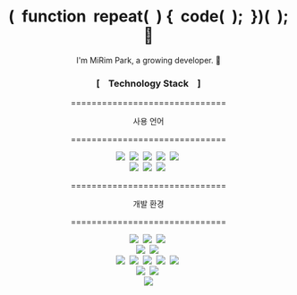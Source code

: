 <h1 align="center"> (&nbsp&nbspfunction&nbsp&nbsprepeat(&nbsp&nbsp)&nbsp{&nbsp&nbspcode(&nbsp&nbsp);&nbsp&nbsp})(&nbsp&nbsp);👋 </h1>
<p align="center">
I'm MiRim Park, a growing developer. 🌱 <br>
</p>
<h3 align="center"> [&nbsp&nbsp&nbsp Technology Stack &nbsp&nbsp&nbsp]</h3>
<p align="center">==============================</p>
<p align="center">사용 언어</p>
<p align="center">==============================</p>
<p align="center">
  <img src="https://img.shields.io/badge/-JAVA-1e5fce"/>&nbsp
  <img src="https://img.shields.io/badge/-ORACLE SQL 11g-ceaf52"/>&nbsp
  <img src="https://img.shields.io/badge/-JSP/SERVLET-6f17d3"/>&nbsp
  <img src="https://img.shields.io/badge/-Linux-62c99c"/>&nbsp
  <img src="https://img.shields.io/badge/-JSP/SERVLET-ff4466"/>&nbsp<br>
  <img src="https://img.shields.io/badge/-HTML-ff8244"/>&nbsp
  <img src="https://img.shields.io/badge/-CSS-ff8377"/>&nbsp
  <img src="https://img.shields.io/badge/-JAVASCRIPT-ff77a9"/>&nbsp
</p>
<p align="center">==============================</p>
<p align="center">개발 환경</p>
<p align="center">==============================</p>
<p align="center">
  <img src="https://img.shields.io/badge/-ORACLE SQL 11g-ceaf52"/>&nbsp
  <img src="https://img.shields.io/badge/-AWS(RDS)-bf814e"/>&nbsp
  <img src="https://img.shields.io/badge/-Apache Tomcat8.5-fce380"/>&nbsp<br>
  <img src="https://img.shields.io/badge/-Eclipse-522896"/>&nbsp
  <img src="https://img.shields.io/badge/-STS-9472c9"/>&nbsp<br>
  <img src="https://img.shields.io/badge/-VSCODE-7298c9"/>&nbsp
  <img src="https://img.shields.io/badge/-JQUERY-192254"/>&nbsp
  <img src="https://img.shields.io/badge/-Angular-e87968"/>&nbsp
  <img src="https://img.shields.io/badge/-ReactJS-d9e868"/>&nbsp
  <img src="https://img.shields.io/badge/-JSTL-694fb5"/>&nbsp<br>
  <img src="https://img.shields.io/badge/-PHOTOSHOP-e0629f"/>&nbsp
  <img src="https://img.shields.io/badge/-ILLUSTRATOR-626de0"/>&nbsp<br>
  <img src="https://img.shields.io/badge/-GIT-000000"/>
</p>
